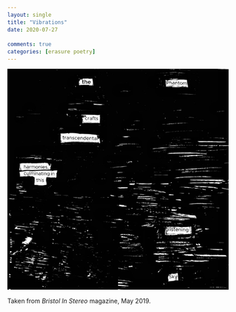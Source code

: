 ```yaml
---
layout: single
title: "Vibrations"
date: 2020-07-27

comments: true
categories: [erasure poetry]
---
```

<img src="/assets/images/articles/vibrations.jpeg" class="responsive"><br>

Taken from *Bristol In Stereo* magazine, May 2019.
